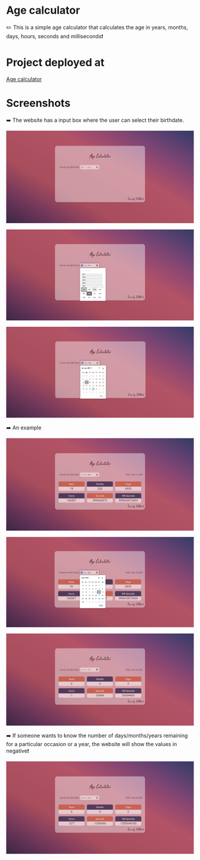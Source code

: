 # Age calculator
✏️ This is a simple age calculator that calculates the age in years, months, days, hours, seconds and milliseconds❗

# Project deployed at

<a href="https://mithesh14.github.io/Age-calculator/">Age calculator</a>

# Screenshots

➡️ The website has a input box where the user can select their birthdate.

![screenshots](https://github.com/Mithesh14/Age-calculator/blob/main/images/image1.jpg)

![screenshots](https://github.com/Mithesh14/Age-calculator/blob/main/images/image2.png)

![screenshots](https://github.com/Mithesh14/Age-calculator/blob/main/images/image3.png)


➡️ An example

![screenshots](https://github.com/Mithesh14/Age-calculator/blob/main/images/image5.jpg)

![screenshots](https://github.com/Mithesh14/Age-calculator/blob/main/images/image6.png)

![screenshots](https://github.com/Mithesh14/Age-calculator/blob/main/images/image7.jpg)

➡️ If someone wants to know the number of days/months/years remaining for a particular occasion or a year, the website will show the values in negative❗

![screenshots](https://github.com/Mithesh14/Age-calculator/blob/main/images/image8.jpg)

